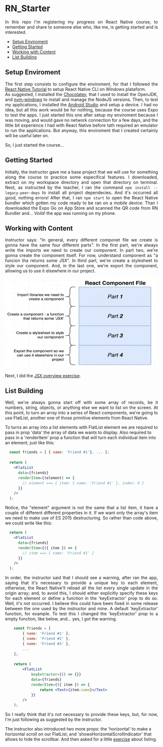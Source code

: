 # RN_Starter
<p align='justify'>
In this repo I'm registering my progress on React Native course, to remember and share to someone else who, like me, is getting started and is interested.<br/>
</p>

* [Setup Enviroment](#setup-enviroment)
* [Getting Started](#getting-started)
* [Working with Content](#working-with-content)
* [List Building](#list-building)

## Setup Enviroment
<p align='justify'>
The first step consists to configure the enviroment, for that I followed the <a href="https://reactnative.dev/docs/environment-setup">React Native Tutorial</a> to setup React Native CLI on Windows plataform.<br/>
As suggested, I installed the <a href="https://chocolatey.org/install">Chocolatey</a>, that I used to install the OpenJDK, and <a href="https://github.com/coreybutler/nvm-windows">nvm-windows</a> to install and manage the NodeJS versions. Then, to test my applications, I installed the <a href="https://developer.android.com/studio">Android Studio</a> and setup a device. I had no idea, but all this work would be for nothing, because the course uses Expo to test the apps. I just started this one after setup my enviroment because I was moving, and would gave no network connection for a few days, and the little bit experience I had with React Native before tath required an emulator to run the applications. But anyway, this enviroment that I created certainly will be useful later on.

So, I just started the course...
</p>

## Getting Started
<p align='justify'>
Initially, the instructor gave me a base project that we will use for something along the course to practice some especifical features. I downloaded, extract on my workspace directory and open that directory on terminal. Next, as instructed by the teacher, I ran the command <code>npm install --legacy-peer-deps</code> to install all project dependecies. And it's occurred all good, nothing errors! After that, I ran <code>npm start</code> to open the React Native bundler which gotten my code ready to be ran on a mobile device. Than I downloaded the Expo Go on App Store and scanned the QR code from RN Bundler and... <i>Voilà</i>! the app was running on my phone.
</p>

## Working with Content
<p align='justify'>
Instructor says: "In general, every different componet file we create is gonna have the same four different parts". In the first part, we're always write the imports we need to create our component. In part two, we're gonna create the component itself. For now, understand component as "a funcion tha returns some JSX".
In third part, we're create a stylesheet to style our component. And, in the last one, we're export the component, allowing us to use it elsewhere in our project.
</p>
<div align='center'>
  <img src='./diagrams/react-component-file.png' />
</div>
<p align='justify'>
Next, I did the <a href='https://github.com/gabrielkreusch/RN_Starter/releases/tag/1.2.1'>JSX overview exercise</a>.
</p>

## List Building
<p align='justify'>
Well, we're always gonna start off with some array of records, be it numbers, string, objects, or anything else we want to list on the screen. At this point, to turn an array into a series of React components, we're going to use FlatList, another one of those primitive elements from React Native.
  
To turns an array into a list elements with FlatList element we are required to pass in prop 'data' the array of data we wants to display. Also required to pass in a 'renderItem' prop a function that will turn each individual item into an element; just like this:
</p>

```jsx
  const friends = [ { name: 'Friend #1'}, ... ];
  
  return (
    <FlatList
      data={friends}
      renderItem={(element) => {
        // element === { item: { name: 'Friend #1' }, index: 0 }
      }}
    />
  );
```
<p align='justify'>
Notice, the "element" argument is not the same that a list item, it have a couple of different different properties in it. If we want only the array's item we need to make use of ES 2015 destructuring. So rather than code above, we could write like this:
</p>

```jsx
  return (
    <FlatList
      data={friends}
      renderItem={({ item }) => {
        // item === { name: 'Friend #1' }
      }}
    />
  );
```
<p align='justify'>
In order, the instructor said that I should see a warning, after ran the app, saying that it's necessary to provide a unique key to each element, otherwise, the React Native'll reload all the list every single update in the origin array; and, to avoid this, I should either explicitly specify these keys for each element or define a function in the 'keyExtractor' prop to do so. Well, it's not occurred. I believe this could have been fixed in some release between the one used by the instructor and mine. A default 'keyExtractor' function, for example. To test this I changed the 'keyExtractor' prop to a empty function, like below,  and... yes, I got the warning.
</p>

```jsx
    const friends = [
        { name: 'Friend #1' },
        { name: 'Friend #2' },
        { name: 'Friend #3' },
        ...
    ];

    return (
        <FlatList
            keyExtractor={() => {}}
            data={friends}
            renderItem={({ item }) => {
                return <Text>{item.name}</Text>
            }}
        />
    );
```
<p align='justify'>
So I really think that it's not necessary to provide these keys, but, for now, I'm just following as suggested by the instructor.
  
The instructor also introduced two more props: the 'horizontal' to make a horizontal scroll on our FlatList; and 'showsHorizontalScrollIndicator' that allows to hide the scrollbar. And then asked for a little <a href='https://github.com/gabrielkreusch/RN_Starter/releases/tag/1.3.1'>exercise</a> about listing.
</p>

